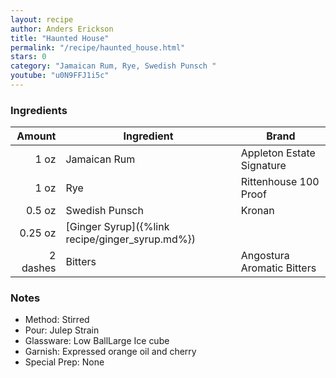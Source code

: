 ```yaml
---
layout: recipe 
author: Anders Erickson
title: "Haunted House"
permalink: "/recipe/haunted_house.html"
stars: 0
category: "Jamaican Rum, Rye, Swedish Punsch "
youtube: "u0N9FFJ1i5c"
---
```


### Ingredients

|  Amount  | Ingredient               | Brand                       |
| -------: | ----------------------------------------------- | -------------------------- |
|     1 oz | Jamaican Rum                                    | Appleton Estate Signature  |
|     1 oz | Rye                                             | Rittenhouse 100 Proof      |
|   0.5 oz | Swedish Punsch                                  | Kronan                     |
|  0.25 oz | [Ginger Syrup]({%link recipe/ginger_syrup.md%}) |
| 2 dashes | Bitters                                         | Angostura Aromatic Bitters |

### Notes

- Method: Stirred
- Pour: Julep Strain
- Glassware: Low BallLarge Ice cube
- Garnish: Expressed orange oil and cherry
- Special Prep: None
